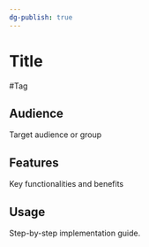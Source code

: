 ```yaml
---
dg-publish: true
---
```

# Title
#Tag


## Audience
Target audience or group
## Features
Key functionalities and benefits
## Usage
Step-by-step implementation guide.
